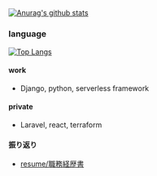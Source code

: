 ##

[![Anurag's github stats](https://github-readme-stats.vercel.app/api?username=ryo-1123&show_icons=true&theme=algolia)](https://github.com/anuraghazra/github-readme-stats)

### language

[![Top Langs](https://github-readme-stats.vercel.app/api/top-langs/?username=ryo-1123&layout=compact&theme=algolia)](https://github.com/anuraghazra/github-readme-stats)

#### work
  - Django, python, serverless framework

#### private
  - Laravel, react, terraform

#### 振り返り
 - [resume/職務経歴書](https://github.com/ryo-1123/resume)
<!--
**ryo-1123/ryo-1123** is a ✨ _special_ ✨ repository because its `README.md` (this file) appears on your GitHub profile.
-->
